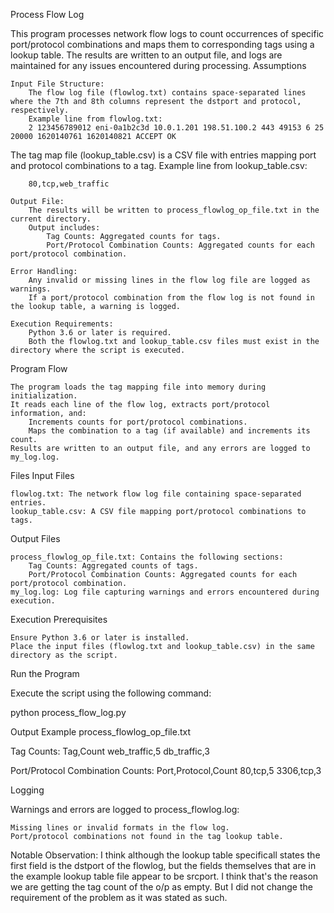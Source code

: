Process Flow Log

This program processes network flow logs to count occurrences of specific port/protocol combinations and maps them to corresponding tags using a lookup table. The results are written to an output file, and logs are maintained for any issues encountered during processing.
Assumptions

    Input File Structure:
        The flow log file (flowlog.txt) contains space-separated lines where the 7th and 8th columns represent the dstport and protocol, respectively.
        Example line from flowlog.txt:
        2 123456789012 eni-0a1b2c3d 10.0.1.201 198.51.100.2 443 49153 6 25 20000 1620140761 1620140821 ACCEPT OK


The tag map file (lookup_table.csv) is a CSV file with entries mapping port and protocol combinations to a tag.
Example line from lookup_table.csv:

        80,tcp,web_traffic

    Output File:
        The results will be written to process_flowlog_op_file.txt in the current directory.
        Output includes:
            Tag Counts: Aggregated counts for tags.
            Port/Protocol Combination Counts: Aggregated counts for each port/protocol combination.

    Error Handling:
        Any invalid or missing lines in the flow log file are logged as warnings.
        If a port/protocol combination from the flow log is not found in the lookup table, a warning is logged.

    Execution Requirements:
        Python 3.6 or later is required.
        Both the flowlog.txt and lookup_table.csv files must exist in the directory where the script is executed.

Program Flow

    The program loads the tag mapping file into memory during initialization.
    It reads each line of the flow log, extracts port/protocol information, and:
        Increments counts for port/protocol combinations.
        Maps the combination to a tag (if available) and increments its count.
    Results are written to an output file, and any errors are logged to my_log.log.

Files
Input Files

    flowlog.txt: The network flow log file containing space-separated entries.
    lookup_table.csv: A CSV file mapping port/protocol combinations to tags.

Output Files

    process_flowlog_op_file.txt: Contains the following sections:
        Tag Counts: Aggregated counts of tags.
        Port/Protocol Combination Counts: Aggregated counts for each port/protocol combination.
    my_log.log: Log file capturing warnings and errors encountered during execution.

Execution
Prerequisites

    Ensure Python 3.6 or later is installed.
    Place the input files (flowlog.txt and lookup_table.csv) in the same directory as the script.

Run the Program

Execute the script using the following command:

python process_flow_log.py

Output Example
process_flowlog_op_file.txt

Tag Counts:
Tag,Count
web_traffic,5
db_traffic,3

Port/Protocol Combination Counts:
Port,Protocol,Count
80,tcp,5
3306,tcp,3

Logging

Warnings and errors are logged to process_flowlog.log:

    Missing lines or invalid formats in the flow log.
    Port/protocol combinations not found in the tag lookup table.

Notable Observation: I think although the lookup table specificall states the first field is the dstport of the flowlog, but the fields themselves that are in the example lookup table file appear to be srcport. I think that's the 
reason we are getting the tag count of the o/p as empty. But I did not change the requirement of the problem as it was stated as such. 
